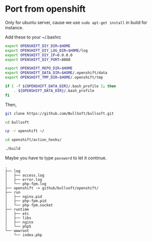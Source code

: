 Port from openshift
========
Only for ubuntu server, cause we use ```sudo apt-get install``` in build for instance.

Add these to your ~/.bashrc

```bash
export OPENSHIFT_DIY_DIR=$HOME
export OPENSHIFT_DIY_LOG_DIR=$HOME/log
export OPENSHIFT_DIY_IP=0.0.0.0
export OPENSHIFT_DIY_PORT=8080

export OPENSHIFT_REPO_DIR=$HOME
export OPENSHIFT_DATA_DIR=$HOME/.openshift/data
export OPENSHIFT_TMP_DIR=$HOME/.openshift/tmp

if [ -f ${OPENSHIFT_DATA_DIR}/.bash_profile ]; then
    . ${OPENSHIFT_DATA_DIR}/.bash_profile
fi
```

Then, 

```bash
git clone https://github.com/BullSoft/bullsoft.git

cd bullsoft

cp -r openshift ~/

cd openshift/action_hooks/

./build

```

Maybe you have to type ```password``` to let it continue.


```
.
├── log
│   ├── access.log
│   ├── error.log
│   └── php-fpm.log
├── openshift -> github/bullsoft/openshift/
├── run
│   ├── nginx.pid
│   ├── php-fpm.pid
│   └── php-fpm.socket
├── runtime
│   ├── etc
│   ├── libs
│   ├── nginx
│   └── php5
└── wwwroot
    └── index.php
    
```    